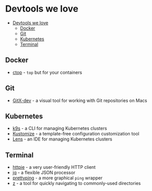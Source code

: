 # Devtools we love

- [Devtools we love](#devtools-we-love)
  - [Docker](#docker)
  - [Git](#git)
  - [Kubernetes](#kubernetes)
  - [Terminal](#terminal)

## Docker

- [ctop](https://github.com/bcicen/ctop) - `top` but for your containers

## Git

- [GitX-dev](https://rowanj.github.io/gitx/) - a visual tool for working with Git repositories on Macs

## Kubernetes

- [k9s](https://k9scli.io/) - a CLI for managing Kubernetes clusters
- [Kustomize](https://kustomize.io/) - a template-free configuration customization tool
- [Lens](https://k8slens.dev/) - an IDE for managing Kubernetes clusters

## Terminal

- [httpie](https://httpie.io/) - a very user-friendly HTTP client
- [jq](https://stedolan.github.io/jq/) - a flexible JSON processor
- [prettyping](https://github.com/denilsonsa/prettyping) - a more graphical `ping` wrapper
- [z](https://github.com/rupa/z) - a tool for quickly navigating to commonly-used directories
